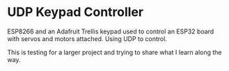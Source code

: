 # UDP Keypad Controller
ESP8266 and an Adafruit Trellis keypad used to control an ESP32 board with servos and motors attached.  Using UDP to control.

This is testing for a larger project and trying to share what I learn along the way.